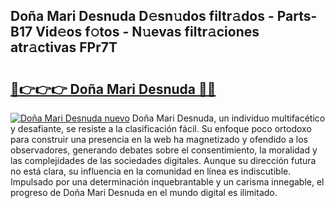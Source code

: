 ## Doña Mari Desnuda D𝚎sn𝚞dos filtr𝚊dos - Parts-B17 Vid𝚎os f𝚘tos - N𝚞evas filtr𝚊ciones atr𝚊ctivas FPr7T

# <h2><a href="http://mb67do.tromn.icu/?c=Do%c3%b1a+Mari+Desnuda">🔗👉👉👉 Doña Mari Desnuda 🔗🔗</a></h2>

[![Doña Mari Desnuda nuevo](https://i.imgur.com/pEAQMta.gif)](http://mb67do.tromn.icu/?c=Do%c3%b1a+Mari+Desnuda)
Doña Mari Desnuda, un individuo multifacético y desafiante, se resiste a la clasificación fácil. Su enfoque poco ortodoxo para construir una presencia en la web ha magnetizado y ofendido a los observadores, generando debates sobre el consentimiento, la moralidad y las complejidades de las sociedades digitales. Aunque su dirección futura no está clara, su influencia en la comunidad en línea es indiscutible. Impulsado por una determinación inquebrantable y un carisma innegable, el progreso de Doña Mari Desnuda en el mundo digital es ilimitado.
